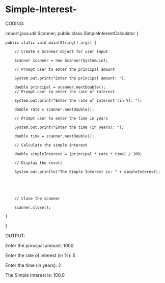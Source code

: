 # Simple-Interest-
CODING:

import java.util.Scanner;
public class SimpleInterestCalculator {

    public static void main(String[] args) {

        // Create a Scanner object for user input

        Scanner scanner = new Scanner(System.in);

        // Prompt user to enter the principal amount

        System.out.print("Enter the principal amount: ");

        double principal = scanner.nextDouble();
        // Prompt user to enter the rate of interest

        System.out.print("Enter the rate of interest (in %): ");

        double rate = scanner.nextDouble();

        // Prompt user to enter the time in years

        System.out.print("Enter the time (in years): ");

        double time = scanner.nextDouble();

        // Calculate the simple interest

        double simpleInterest = (principal * rate * time) / 100;

        // Display the result

        System.out.println("The Simple Interest is: " + simpleInterest);





        // Close the scanner

        scanner.close();

    }

}


OUTPUT:

Enter the principal amount: 1000

Enter the rate of interest (in %): 5

Enter the time (in years): 2

The Simple Interest is: 100.0
